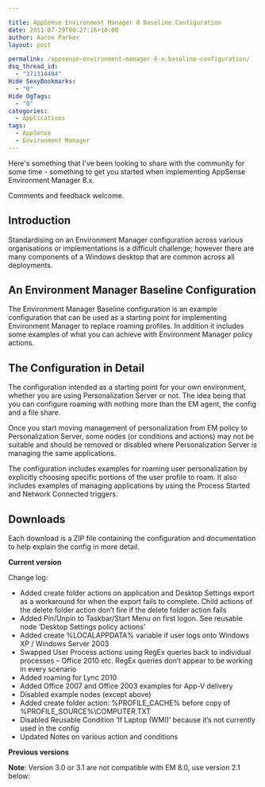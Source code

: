 ```yaml
---

title: AppSense Environment Manager 8 Baseline Configuration
date: 2011-07-29T00:27:16+10:00
author: Aaron Parker
layout: post

permalink: /appsense-environment-manager-8-x-baseline-configuration/
dsq_thread_id:
  - "371314404"
Hide SexyBookmarks:
  - "0"
Hide OgTags:
  - "0"
categories:
  - Applications
tags:
  - AppSense
  - Environment Manager
---
```

Here's something that I've been looking to share with the community for some time - something to get you started when implementing AppSense Environment Manager 8.x.

Comments and feedback welcome.

## Introduction

Standardising on an Environment Manager configuration across various organisations or implementations is a difficult challenge; however there are many components of a Windows desktop that are common across all deployments.

## An Environment Manager Baseline Configuration

The Environment Manager Baseline configuration is an example configuration that can be used as a starting point for implementing Environment Manager to replace roaming profiles. In addition it includes some examples of what you can achieve with Environment Manager policy actions.

## The Configuration in Detail

The configuration intended as a starting point for your own environment, whether you are using Personalization Server or not. The idea being that you can configure roaming with nothing more than the EM agent, the config and a file share.

Once you start moving management of personalization from EM policy to Personalization Server, some nodes (or conditions and actions) may not be suitable and should be removed or disabled where Personalization Server is managing the same applications.

The configuration includes examples for roaming user personalization by explicitly choosing specific portions of the user profile to roam. It also includes examples of managing applications by using the Process Started and Network Connected triggers.

## Downloads

Each download is a ZIP file containing the configuration and documentation to help explain the config in more detail.

**Current version**

Change log:

* Added create folder actions on application and Desktop Settings export as a workaround for when the export fails to complete. Child actions of the delete folder action don’t fire if the delete folder action fails
* Added Pin/Unpin to Taskbar/Start Menu on first logon. See reusable node ‘Desktop Settings policy actions’
* Added create %LOCALAPPDATA% variable if user logs onto Windows XP / Windows Server 2003
* Swapped User Process actions using RegEx queries back to individual processes – Office 2010 etc. RegEx queries don’t appear to be working in every scenario
* Added roaming for Lync 2010
* Added Office 2007 and Office 2003 examples for App-V delivery
* Disabled example nodes (except above)
* Added create folder action: %PROFILE\_CACHE% before copy of %PROFILE\_SOURCE%\COMPUTER.TXT
* Disabled Reusable Condition ‘If Laptop (WMI)’ because it’s not currently used in the config
* Updated Notes on various action and conditions

**Previous versions**

**Note**: Version 3.0 or 3.1 are not compatible with EM 8.0, use version 2.1 below:
